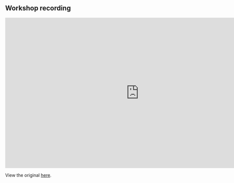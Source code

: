## Workshop recording

<iframe height="480" width="853" allowfullscreen frameborder=0 src="https://echo360.ca/media/6c617415-72fc-42be-8acd-ce9c7c1dad02/public"> </iframe>

View the original [here](https://echo360.ca/lesson/ac60e235-a773-418d-8cda-82b602ed6eec/classroom#sortDirection=desc).
